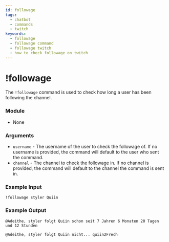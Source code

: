 ```yaml
---
id: followage 
tags:
  - chatbot
  - commands
  - twitch
keywords:
  - followage
  - followage command
  - followage twitch
  - how to check followage on twitch
---
```

# !followage

The `!followage` command is used to check how long a user has been following the channel.

### Module

- None

### Arguments

- `username` - The username of the user to check the followage of. If no username is provided, the command will default to the user who sent the command.
- `channel` - The channel to check the followage in. If no channel is provided, the command will default to the channel the command is sent in.

### Example Input

```
!followage styler Quiin
```

### Example Output

```
@Adeithe, styler folgt Quiin schon seit 7 Jahren 6 Monaten 20 Tagen und 12 Stunden

@Adeithe, styler folgt Quiin nicht... quiin2Frech
```

